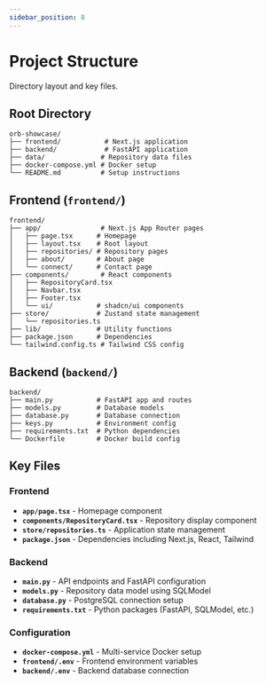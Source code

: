 ```yaml
---
sidebar_position: 8
---
```


# Project Structure

Directory layout and key files.

## Root Directory
```
orb-showcase/
├── frontend/           # Next.js application
├── backend/            # FastAPI application  
├── data/              # Repository data files
├── docker-compose.yml # Docker setup
└── README.md          # Setup instructions
```

## Frontend (`frontend/`)
```
frontend/
├── app/               # Next.js App Router pages
│   ├── page.tsx      # Homepage
│   ├── layout.tsx    # Root layout
│   ├── repositories/ # Repository pages
│   ├── about/        # About page
│   └── connect/      # Contact page
├── components/        # React components
│   ├── RepositoryCard.tsx
│   ├── Navbar.tsx
│   ├── Footer.tsx
│   └── ui/           # shadcn/ui components
├── store/            # Zustand state management
│   └── repositories.ts
├── lib/              # Utility functions
├── package.json      # Dependencies
└── tailwind.config.ts # Tailwind CSS config
```

## Backend (`backend/`)
```
backend/
├── main.py           # FastAPI app and routes
├── models.py         # Database models
├── database.py       # Database connection
├── keys.py           # Environment config
├── requirements.txt  # Python dependencies
└── Dockerfile        # Docker build config
```

## Key Files

### Frontend
- **`app/page.tsx`** - Homepage component
- **`components/RepositoryCard.tsx`** - Repository display component
- **`store/repositories.ts`** - Application state management
- **`package.json`** - Dependencies including Next.js, React, Tailwind

### Backend  
- **`main.py`** - API endpoints and FastAPI configuration
- **`models.py`** - Repository data model using SQLModel
- **`database.py`** - PostgreSQL connection setup
- **`requirements.txt`** - Python packages (FastAPI, SQLModel, etc.)

### Configuration
- **`docker-compose.yml`** - Multi-service Docker setup
- **`frontend/.env`** - Frontend environment variables
- **`backend/.env`** - Backend database connection